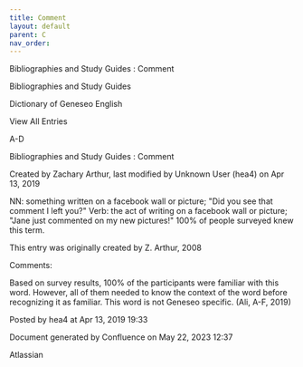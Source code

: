 ```yaml
---
title: Comment
layout: default
parent: C
nav_order:
---
```


Bibliographies and Study Guides : Comment

Bibliographies and Study Guides

Dictionary of Geneseo English

View All Entries

A-D

Bibliographies and Study Guides : Comment

Created by  Zachary Arthur, last modified by  Unknown User (hea4) on Apr 13, 2019

NN: something written on a facebook wall or picture; &quot;Did you see that comment I left you?&quot; Verb: the act of writing on a facebook wall or picture; &quot;Jane just commented on my new pictures!&quot; 100% of people surveyed knew this term.

This entry was originally created by Z. Arthur, 2008

Comments:

Based on survey results, 100% of the participants were familiar with this word. However, all of them needed to know the context of the word before recognizing it as familiar. This word is not Geneseo specific. (Ali, A-F, 2019)

Posted by hea4 at Apr 13, 2019 19:33

Document generated by Confluence on May 22, 2023 12:37

Atlassian
